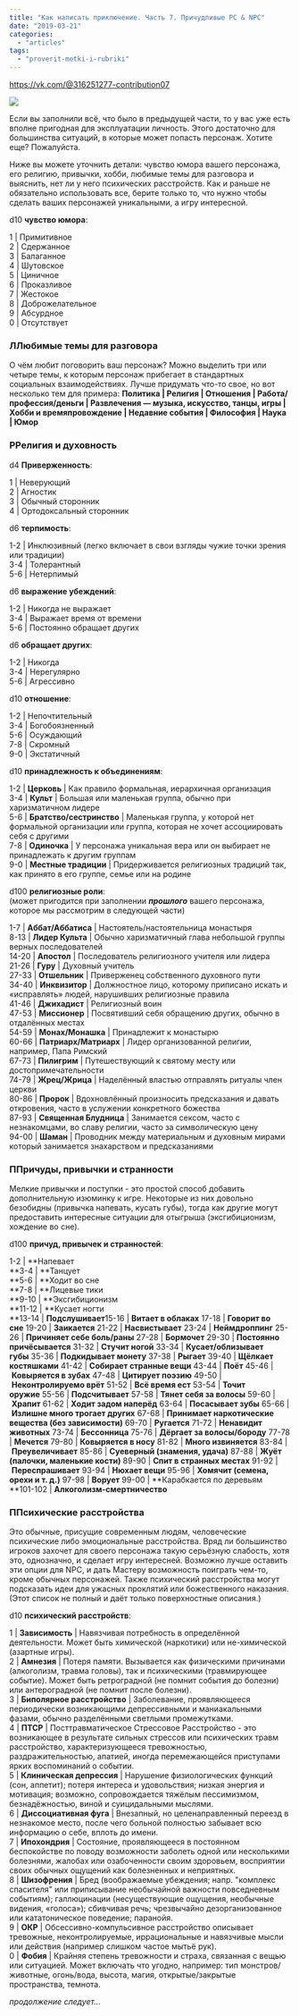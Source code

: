 ```yaml
---
title: "Как написать приключение. Часть 7. Причудливые PC & NPC"
date: "2019-03-21"
categories: 
  - "articles"
tags: 
  - "proverit-metki-i-rubriki"
---
```


https://vk.com/@316251277-contribution07

![](https://pp.userapi.com/c845520/v845520891/18f7eb/U1nrMolWpO0.jpg)

Если вы заполнили всё, что было в предыдущей части, то у вас уже есть вполне пригодная для эксплуатации личность. Этого достаточно для большинства ситуаций, в которые может попасть персонаж. Хотите еще? Пожалуйста.

Ниже вы можете уточнить детали: чувство юмора вашего персонажа, его религию, привычки, хобби, любимые темы для разговора и выяснить, нет ли у него психических расстройств. Как и раньше не обязательно использовать все, берите только то, что нужно чтобы сделать ваших персонажей уникальными, а игру интересной.

d10 **чувство юмора**:

1 | Примитивное  
2 | Сдержанное  
3 | Балаганное  
4 | Шутовское  
5 | Циничное  
6 | Проказливое  
7 | Жестокое  
8 | Доброжелательное  
9 | Абсурдное  
0 | Отсутствует

### ЛЛюбимые темы для разговора

О чём любит поговорить ваш персонаж? Можно выделить три или четыре темы, к которым персонаж прибегает в стандартных социальных взаимодействиях. Лучше придумать что-то свое, но вот несколько тем для примера: **Политика | Религия | Отношения | Работа/профессия/деньги | Развлечения — музыка, искусство, танцы, игры | Хобби и времяпровождение | Недавние события | Философия | Наука | Юмор**

### РРелигия и духовность

d4 **Приверженность**:

1 | Неверующий  
2 | Агностик  
3 | Обычный сторонник  
4 | Ортодоксальный сторонник

d6 **терпимость**:

1-2 | Инклюзивный (легко включает в свои взгляды чужие точки зрения или традиции)  
3-4 | Толерантный  
5-6 | Нетерпимый

d6 **выражение убеждений**:

1-2 | Никогда не выражает  
3-4 | Выражает время от времени  
5-6 | Постоянно обращает других

d6 **обращает других**:

1-2 | Никогда  
3-4 | Нерегулярно  
5-6 | Агрессивно

d10 **отношение**:

1-2 | Непочтительный  
3-4 | Богобоязненный  
5-6 | Осуждающий  
7-8 | Скромный  
9-0 | Экстатичный

d10 **принадлежность к объединениям**:

1-2 | **Церковь** | Как правило формальная, иерархичная организация  
3-4 | **Культ** | Большая или маленькая группа, обычно при харизматичном лидере  
5-6 | **Братство/сестринство** | Маленькая группа, у которой нет формальной организации или группа, которая не хочет ассоциировать себя с другими  
7-8 | **Одиночка** | У персонажа уникальная вера или он выбирает не принадлежать к другим группам  
9-0 | **Местные традиции** | Придерживается религиозных традиций так, как принято в его группе, семье или на родине

d100 **религиозные роли**:  
(может пригодится при заполнении **_прошлого_** вашего персонажа, которое мы рассмотрим в следующей части)

1-7 | **Аббат/Аббатиса** | Настоятель/настоятельница монастыря  
8-13 | **Лидер Культа** | Обычно харизматичный глава небольшой группы верных последователей  
14-20 | **Апостол** | Последователь религиозного учителя или лидера  
21-26 | **Гуру** | Духовный учитель  
27-33 | **Отшельник** | Приверженец собственного духовного пути  
34-40 | **Инквизитор** | Должностное лицо, которому приписано искать и «исправлять» людей, нарушивших религиозные правила  
41-46 | **Джихадист** | Религиозный воин  
47-53 | **Миссионер** | Посвятивший себя обращению других, обычно в отдалённых местах  
54-59 | **Монах/Монашка** | Принадлежит к монастырю  
60-66 | **Патриарх/Матриарх** | Лидер организованной религии, например, Папа Римский  
67-73 | **Пилигрим** | Путешествующий к святому месту или достопримечательности  
74-79 | **Жрец/Жрица** | Наделённый властью отправлять ритуалы член церкви  
80-86 | **Пророк** | Вдохновлённый произносить предсказания и давать откровения, часто в услужении конкретного божества  
87-93 | **Священная Блудница** | Занимается сексом, часто с незнакомцами, во славу религии, часто за символическую цену  
94-00 | **Шаман** | Проводник между материальным и духовным мирами который занимается знахарством и предсказаниями

### ППричуды, привычки и странности

Мелкие привычки и поступки - это простой способ добавить дополнительную изюминку к игре. Некоторые из них довольно безобидны (привычка напевать, кусать губы), тогда как другие могут предоставить интересные ситуации для отыгрыша (эксгибиционизм, хождение во сне).

d100 **причуд, привычек и странностей**:

1-2 | **Напевает  
**3-4 | **Танцует  
**5-6 | **Ходит во сне  
**7-8 | **Лицевые тики  
**9-10 | **Эксгибиционизм  
**11-12 | **Кусает ногти  
**13-14 | **Подслушивает**15-16 | **Витает в облаках** 17-18 | **Говорит во сне** 19-20 | **Заикается** 21-22 | **Насвистывает** 23-24 | **Неймдроппинг** 25-26 | **Причиняет себе боль/раны** 27-28 | **Бормочет** 29-30 | **Постоянно причёсывается** 31-32 | **Стучит ногой** 33-34 | **Кусает/облизывает губы** 35-36 | **Подкидывает монету** 37-38 | **Рыгает** 39-40 | **Щёлкает костяшками** 41-42 | **Собирает странные вещи** 43-44 | **Поёт** 45-46 | **Ковыряется в зубах** 47-48 | **Цитирует поэзию** 49-50 | **Неконтролируемо врёт** 51-52 | **Всё время ест** 53-54 | **Точит оружие** 55-56 | **Подсчитывает** 57-58 | **Тянет себя за волосы** 59-60 | **Храпит** 61-62 | **Ходит задом наперёд** 63-64 | **Посасывает зубы** 65-66 | **Излишне много трогает других** 67-68 | **Принимает наркотические вещества (без зависимости)** 69-70 | **Ругается** 71-72 | **Ненавидит животных** 73-74 | **Бессонница** 75-76 | **Дёргает за волосы/бороду** 77-78 | **Мечется** 79-80 | **Ковыряется в носу** 81-82 | **Много извиняется** 83-84 | **Преувеличивает** 85-86 | **Суеверный (знамения, удача)** 87-88 | **Жуёт (палочки, маленькие кости)** 89-90 | **Спит в странных местах** 91-92 | **Переспрашивает** 93-94 | **Нюхает вещи** 95-96 | **Хомячит (семена, орехи и т. д.)** 97-98 | **Ворует** 99-00 | **Карабкается по деревьям  
**101-102 | **Алкоголизм-смертничество**

### ППсихические расстройства

Это обычные, присущие современным людям, человеческие психические либо эмоциональные расстройства. Вряд ли большинство игроков захочет для своего персонажа такую серьёзную слабость, хотя это, однозначно, и сделает игру интересней. Возможно лучше оставить эти опции для NPC, и дать Мастеру возможность поиграть чем-то, кроме обычных персонажей. Также психический расстройства могут подсказать идеи для ужасных проклятий или божественного наказания. (Этот список не полный и даёт только поверхностные описания.)

d10 **психический расстройств**:

1 | **Зависимость** | Навязчивая потребность в определённой деятельности. Может быть химической (наркотики) или не-химической (азартные игры).  
2 | **Амнезия** | Потеря памяти. Вызывается как физическими причинами (алкоголизм, травма головы), так и психическими (травмирующее событие). Может быть ретроградной (не помнит события до болезни) или антероградной (не помнит после болезни).  
3 | **Биполярное расстройство** | Заболевание, проявляющееся периодически возникающими депрессивными и маниакальными фазами, обычно разделёнными светлыми промежутками.  
4 | **ПТСР** | Посттравматическое Стрессовое Расстройство - это возникающее в результате сильных стрессов или психических травм расстройство, характеризующееся тревожностью, раздражительностью, апатией, иногда перемежающейся приступами ярких воспоминаний о событии.  
5 | **Клиническая депрессия** | Нарушение физиологических функций (сон, аппетит); потеря интереса и удовольствия; низкая энергия и мотивация; возможно, сопровождается тяжёлым пессимизмом, безнадёжностью, виной и суицидальными мыслями.  
6 | **Диссоциативная фуга** | Внезапный, но целенаправленный переезд в незнакомое место, после чего больной полностью забывает всю информацию о себе, вплоть до имени.  
7 | **Ипохондрия** | Состояние, проявляющееся в постоянном беспокойстве по поводу возможности заболеть одной или несколькими болезнями, жалобах или озабоченности своим здоровьем, восприятии своих обычных ощущений как болезненных и неприятных.  
8 | **Шизофрения** | Бред (воображаемые убеждения; напр. "комплекс спасителя" или приписывание необычайной важности повседневным событиям); галлюцинации (несуществующие ощущения, необычные видения, «голоса»); сбивчивая речь; чрезвычайно дезорганизованное или кататоническое поведение; паранойя.  
9 | **ОКР** | Обсессивно-компульсивное расстройство описывает тревожные, неконтролируемые, иррациональные и навязчивые мысли или действия (например слишком частое мытьё рук).  
0 | **Фобия** | Крайняя степень тревожности и страха, связанная с вещью или ситуацией. Может включать что угодно, например: тип монстров/животные, огонь/вода, высота, магия, открытые/закрытые пространства, темнота.

_продолжение следует..._
